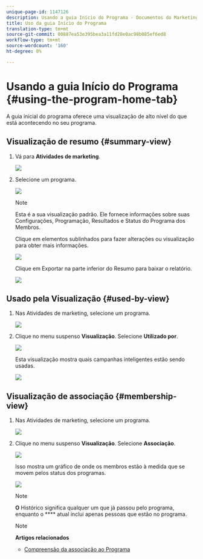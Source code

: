 ```yaml
---
unique-page-id: 1147126
description: Usando a guia Início do Programa - Documentos do Marketing - Documentação do produto
title: Uso da guia Início do Programa
translation-type: tm+mt
source-git-commit: 00887ea53e395bea3a11fd28e0ac98b085ef6ed8
workflow-type: tm+mt
source-wordcount: '160'
ht-degree: 0%

---
```



# Usando a guia Início do Programa {#using-the-program-home-tab}

A guia inicial do programa oferece uma visualização de alto nível do que está acontecendo no seu programa.

## Visualização de resumo {#summary-view}

1. Vá para **Atividades de marketing**.

   ![](assets/login-marketing-activities-1.png)

1. Selecione um programa.

   ![](assets/image2014-9-18-17-3a1-3a55.png)

   >[!NOTE]
   >
   >Esta é a sua visualização padrão. Ele fornece informações sobre suas Configurações, Programação, Resultados e Status do Programa dos Membros.

   Clique em elementos sublinhados para fazer alterações ou visualização para obter mais informações.

   ![](assets/image2014-9-18-17-3a2-3a53.png)

   Clique em Exportar na parte inferior do Resumo para baixar o relatório.

   ![](assets/image2014-9-18-17-3a3-3a47.png)

## Usado pela Visualização {#used-by-view}

1. Nas Atividades de marketing, selecione um programa.

   ![](assets/image2014-9-18-17-3a4-3a24.png)

1. Clique no menu suspenso **Visualização**. Selecione **Utilizado por**.

   ![](assets/image2014-9-18-17-3a5-3a2.png)

   Esta visualização mostra quais campanhas inteligentes estão sendo usadas.

   ![](assets/image2014-9-18-17-3a6-3a4.png)

## Visualização de associação {#membership-view}

1. Nas Atividades de marketing, selecione um programa.

   ![](assets/image2014-9-18-17-3a7-3a25.png)

1. Clique no menu suspenso **Visualização**. Selecione **Associação**.

   ![](assets/image2014-9-18-17-3a7-3a49.png)

   Isso mostra um gráfico de onde os membros estão à medida que se movem pelos status dos programas.

   ![](assets/image2014-9-18-17-3a8-3a1.png)

   >[!NOTE]
   >
   >**O** Histórico significa qualquer um que já passou pelo programa, enquanto o  **** atual inclui apenas pessoas que estão no programa.

   >[!NOTE]
   >
   >**Artigos relacionados**
   >
   >    
   >    
   >    * [Compreensão da associação ao Programa](understanding-program-membership.md)


